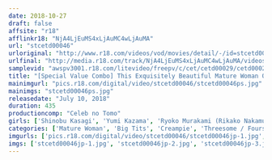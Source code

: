 ```yaml
---
date: 2018-10-27
draft: false
affsite: "r18"
afflinkr18: "NjA4LjEuMS4xLjAuMC4wLjAuMA"
url: "stcetd00046"
urloriginal: "http://www.r18.com/videos/vod/movies/detail/-/id=stcetd00046"
urlfinal: "http://media.r18.com/track/NjA4LjEuMS4xLjAuMC4wLjAuMA/videos/vod/movies/detail/-/id=stcetd00046"
samplevid: "awspv3001.r18.com/litevideo/freepv/c/cet/cetd00029/cetd00029_dmb_w.mp4"
title: "[Special Value Combo] This Exquisitely Beautiful Mature Woman Only Has Eyes For You While She Fucks You A Super Popular Adult Sex Consultation Center Yumi Kazama Takes The Director's Chair For The First Time! - The Theme Of The Day: Desires And Daydream Fantasies -"
mainimgurl: "pics.r18.com/digital/video/stcetd00046/stcetd00046ps.jpg"
mainimgs: "stcetd00046ps.jpg"
releasedate: "July 10, 2018"
duration: 435
productioncomp: "Celeb no Tomo"
girls: ['Shinobu Kasagi', 'Yumi Kazama', 'Ryoko Murakami (Rikako Nakamura, Naho Kuroki)', 'Yayoi Yanagida', 'Reiko Sawamura (Honami Takasaka, Masumi Takasaka)', 'Ayane Asakura', 'Mirei Yokoyama', 'Ryoko Iori', 'Minako Uchida']
categories: ['Mature Woman', 'Big Tits', 'Creampie', 'Threesome / Foursome', 'Set Items']
imgurls: ['pics.r18.com/digital/video/stcetd00046/stcetd00046jp-1.jpg', 'pics.r18.com/digital/video/stcetd00046/stcetd00046jp-2.jpg', 'pics.r18.com/digital/video/stcetd00046/stcetd00046jp-3.jpg', 'pics.r18.com/digital/video/stcetd00046/stcetd00046jp-4.jpg', 'pics.r18.com/digital/video/stcetd00046/stcetd00046jp-5.jpg', 'pics.r18.com/digital/video/stcetd00046/stcetd00046jp-6.jpg', 'pics.r18.com/digital/video/stcetd00046/stcetd00046jp-7.jpg', 'pics.r18.com/digital/video/stcetd00046/stcetd00046jp-8.jpg', 'pics.r18.com/digital/video/stcetd00046/stcetd00046jp-9.jpg', 'pics.r18.com/digital/video/stcetd00046/stcetd00046jp-10.jpg', 'pics.r18.com/digital/video/stcetd00046/stcetd00046jp-11.jpg', 'pics.r18.com/digital/video/stcetd00046/stcetd00046jp-12.jpg', 'pics.r18.com/digital/video/stcetd00046/stcetd00046jp-13.jpg', 'pics.r18.com/digital/video/stcetd00046/stcetd00046jp-14.jpg', 'pics.r18.com/digital/video/stcetd00046/stcetd00046jp-15.jpg', 'pics.r18.com/digital/video/stcetd00046/stcetd00046jp-16.jpg', 'pics.r18.com/digital/video/stcetd00046/stcetd00046jp-17.jpg', 'pics.r18.com/digital/video/stcetd00046/stcetd00046jp-18.jpg', 'pics.r18.com/digital/video/stcetd00046/stcetd00046jp-19.jpg', 'pics.r18.com/digital/video/stcetd00046/stcetd00046jp-20.jpg']
imgs: ['stcetd00046jp-1.jpg', 'stcetd00046jp-2.jpg', 'stcetd00046jp-3.jpg', 'stcetd00046jp-4.jpg', 'stcetd00046jp-5.jpg', 'stcetd00046jp-6.jpg', 'stcetd00046jp-7.jpg', 'stcetd00046jp-8.jpg', 'stcetd00046jp-9.jpg', 'stcetd00046jp-10.jpg', 'stcetd00046jp-11.jpg', 'stcetd00046jp-12.jpg', 'stcetd00046jp-13.jpg', 'stcetd00046jp-14.jpg', 'stcetd00046jp-15.jpg', 'stcetd00046jp-16.jpg', 'stcetd00046jp-17.jpg', 'stcetd00046jp-18.jpg', 'stcetd00046jp-19.jpg', 'stcetd00046jp-20.jpg']
---
```

